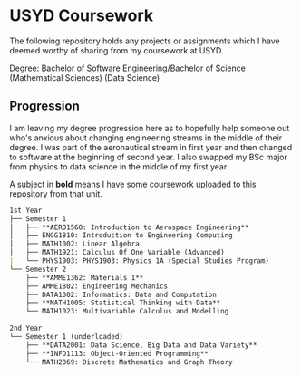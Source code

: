# USYD Coursework

The following repository holds any projects or assignments which I have deemed worthy of sharing from my coursework at USYD.

Degree: Bachelor of Software Engineering/Bachelor of Science (Mathematical Sciences) (Data Science)

## Progression
I am leaving my degree progression here as to hopefully help someone out who's anxious about changing engineering streams in the middle of their degree. I was part of the aeronautical stream in first year and then changed to software at the beginning of second year. I also swapped my BSc major from physics to data science in the middle of my first year. 

A subject in **bold** means I have some coursework uploaded to this repository from that unit.

```markdown
1st Year
├── Semester 1
│   ├── **AERO1560: Introduction to Aerospace Engineering**
│   ├── ENGG1810: Introduction to Engineering Computing
│   ├── MATH1002: Linear Algebra
│   ├── MATH1921: Calculus Of One Variable (Advanced)
|   └── PHYS1903: PHYS1903: Physics 1A (Special Studies Program)
└── Semester 2
    ├── **AMME1362: Materials 1**
    ├── AMME1802: Engineering Mechanics
    ├── DATA1002: Informatics: Data and Computation
    ├── **MATH1005: Statistical Thinking with Data**
    └── MATH1023: Multivariable Calculus and Modelling
    
2nd Year
└── Semester 1 (underloaded)
    ├── **DATA2001: Data Science, Big Data and Data Variety**
    ├── **INFO1113: Object-Oriented Programming**
    └── MATH2069: Discrete Mathematics and Graph Theory
```
